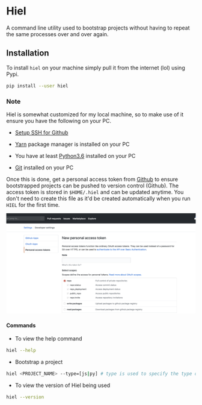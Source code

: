 # Hiel

A command line utility used to bootstrap projects without having to repeat the same processes over and over again.

## Installation

To install `hiel` on your machine simply pull it from the internet (lol) using Pypi.

```sh
pip install --user hiel
```

### Note

Hiel is somewhat customized for my local machine, so to make use of it ensure you have the following on your PC.

* [Setup SSH for Github](https://help.github.com/en/github/authenticating-to-github/adding-a-new-ssh-key-to-your-github-account)

* [Yarn](https://yarnpkg.com/) package manager is installed on your PC

* You have at least [Python3.6](https://www.python.org/downloads/release/python-360/) installed on your PC

* [Git](https://git-scm.com/) installed on your PC

Once this is done, get a personal access token from [Github](https://help.github.com/en/github/authenticating-to-github/creating-a-personal-access-token-for-the-command-line) to ensure bootstrapped projects can be pushed to version control (Github). The access token is stored in `$HOME/.hiel` and can be updated anytime.
You don't need to create this file as it'd be created automatically when you run `HIEL` for the first time.

<!-- markdownlint-disable MD033 -->
<div align="center">
  <img src="https://github.com/BolajiOlajide/hiel/blob/master/token.png?raw=true" alt="github token" />
</div>

#### Commands

* To view the help command

```sh
hiel --help
```

* Bootstrap a project

```sh
hiel <PROJECT_NAME> --type=[js|py] # type is used to specify the type of project, if its python/js
```

* To view the version of Hiel being used

```sh
hiel --version
```
